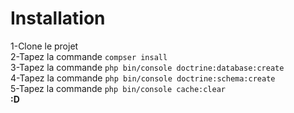 Installation
=========
1-Clone le projet \
2-Tapez la commande `compser insall`\
3-Tapez la commande `php bin/console doctrine:database:create`\
4-Tapez la commande `php bin/console doctrine:schema:create`\
5-Tapez la commande `php bin/console cache:clear`\
**:D**


